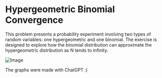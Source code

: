 # Hypergeometric Binomial Convergence
This problem presents a probability experiment involving two types of random variables: one hypergeometric and one binomial. The exercise is designed to explore how the binomial distribution can approximate the hypergeometric distribution as N tends to infinity.

![Image](https://github.com/user-attachments/assets/46c5b431-0782-4174-b366-50a5e01935ef)

The graphs were made with ChatGPT :)
